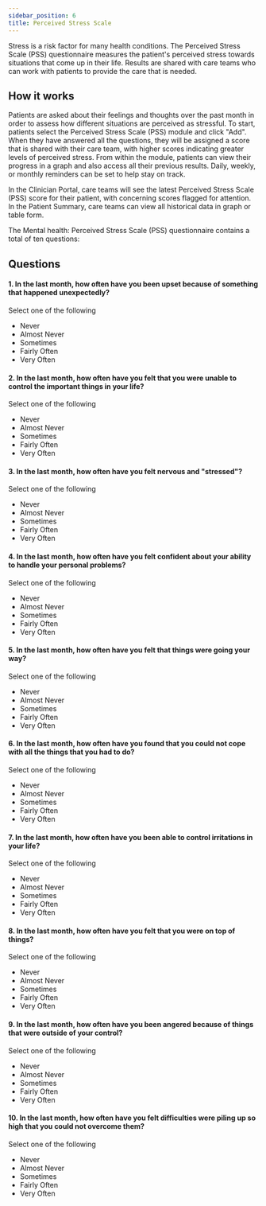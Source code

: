 ```yaml
---
sidebar_position: 6
title: Perceived Stress Scale
---
```


Stress is a risk factor for many health conditions. The Perceived Stress Scale (PSS) questionnaire measures the patient's perceived stress towards situations that come up in their life. Results are shared with care teams who can work with patients to provide the care that is needed.

## How it works

Patients are asked about their feelings and thoughts over the past month in order to assess how different situations are perceived as stressful. To start, patients select the Perceived Stress Scale (PSS) module and click "Add". When they have answered all the questions, they will be assigned a score that is shared with their care team, with higher scores indicating greater levels of perceived stress. From within the module, patients can view their progress in a graph and also access all their previous results. Daily, weekly, or monthly reminders can be set to help stay on track.

In the Clinician Portal, care teams will see the latest Perceived Stress Scale (PSS) score for their patient, with concerning scores flagged for attention. In the Patient Summary, care teams can view all historical data in graph or table form.

The Mental health: Perceived Stress Scale (PSS) questionnaire contains a total of ten questions:

## Questions

#### 1. In the last month, how often have you been upset because of something that happened unexpectedly? 

Select one of the following
- Never
- Almost Never
- Sometimes
- Fairly Often
- Very Often

#### 2. In the last month, how often have you felt that you were unable to control the important things in your life? 

Select one of the following
- Never
- Almost Never
- Sometimes
- Fairly Often
- Very Often

#### 3. In the last month, how often have you felt nervous and "stressed"?

Select one of the following
- Never
- Almost Never
- Sometimes
- Fairly Often
- Very Often

#### 4. In the last month, how often have you felt confident about your ability to handle your personal problems? 

Select one of the following
- Never
- Almost Never
- Sometimes
- Fairly Often
- Very Often

#### 5. In the last month, how often have you felt that things were going your way?

Select one of the following
- Never
- Almost Never
- Sometimes
- Fairly Often
- Very Often

#### 6. In the last month, how often have you found that you could not cope with all the things that you had to do? 

Select one of the following
- Never
- Almost Never
- Sometimes
- Fairly Often
- Very Often

#### 7. In the last month, how often have you been able to control irritations in your life? 

Select one of the following
- Never
- Almost Never
- Sometimes
- Fairly Often
- Very Often

#### 8. In the last month, how often have you felt that you were on top of things?

Select one of the following
- Never
- Almost Never
- Sometimes
- Fairly Often
- Very Often

#### 9. In the last month, how often have you been angered because of things that were outside of your control?

Select one of the following
- Never
- Almost Never
- Sometimes
- Fairly Often
- Very Often

#### 10. In the last month, how often have you felt difficulties were piling up so high that you could not overcome them?

Select one of the following
- Never
- Almost Never
- Sometimes
- Fairly Often
- Very Often
